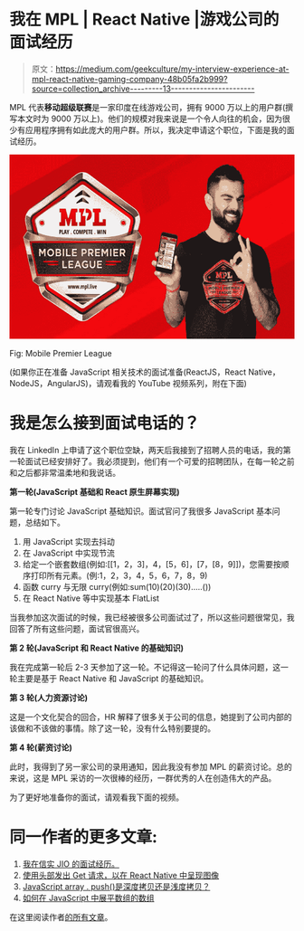 # 我在 MPL | React Native |游戏公司的面试经历

> 原文：<https://medium.com/geekculture/my-interview-experience-at-mpl-react-native-gaming-company-48b05fa2b999?source=collection_archive---------13----------------------->

MPL 代表**移动超级联赛**是一家印度在线游戏公司，拥有 9000 万以上的用户群(撰写本文时为 9000 万以上)。他们的规模对我来说是一个令人向往的机会，因为很少有应用程序拥有如此庞大的用户群。所以，我决定申请这个职位，下面是我的面试经历。

![](img/5554520dcdc1054e9d6691adca97ba48.png)

Fig: Mobile Premier League

(如果你正在准备 JavaScript 相关技术的面试准备(ReactJS，React Native，NodeJS，AngularJS)，请观看我的 YouTube 视频系列，附在下面)

# **我是怎么接到面试电话的？**

我在 LinkedIn 上申请了这个职位空缺，两天后我接到了招聘人员的电话，我的第一轮面试已经安排好了。我必须提到，他们有一个可爱的招聘团队，在每一轮之前和之后都非常温柔地和我说话。

**第一轮(JavaScript 基础和 React 原生屏幕实现)**

第一轮专门讨论 JavaScript 基础知识。面试官问了我很多 JavaScript 基本问题，总结如下。

1.  用 JavaScript 实现去抖动
2.  在 JavaScript 中实现节流
3.  给定一个嵌套数组(例如:[[1，2，3]，4，[5，6]，[7，[8，9]])，您需要按顺序打印所有元素。(例:1，2，3，4，5，6，7，8，9)
4.  函数 curry 与无限 curry(例如:sum(10)(20)(30)…..())
5.  在 React Native 等中实现基本 FlatList

当我参加这次面试的时候，我已经被很多公司面试过了，所以这些问题很常见，我回答了所有这些问题，面试官很高兴。

**第 2 轮(JavaScript 和 React Native 的基础知识)**

我在完成第一轮后 2-3 天参加了这一轮。不记得这一轮问了什么具体问题，这一轮主要是基于 React Native 和 JavaScript 的基础知识。

**第 3 轮(人力资源讨论)**

这是一个文化契合的回合，HR 解释了很多关于公司的信息，她提到了公司内部的该做和不该做的事情。除了这一轮，没有什么特别要提的。

**第 4 轮(薪资讨论)**

此时，我得到了另一家公司的录用通知，因此我没有参加 MPL 的薪资讨论。总的来说，这是 MPL 采访的一次很棒的经历，一群优秀的人在创造伟大的产品。

为了更好地准备你的面试，请观看我下面的视频。

# 同一作者的更多文章:

1.  [我在信实 JIO 的面试经历。](https://mevasanth.medium.com/my-interview-experience-at-reliance-jio-react-native-jio-money-2805086d851e)
2.  [使用头部发出 Get 请求，以在 React Native 中呈现图像](https://javascript.plainenglish.io/react-native-making-get-request-to-display-the-image-f75d4338c5e2)
3.  [JavaScript array . push()是深度拷贝还是浅度拷贝？](https://javascript.plainenglish.io/array-push-in-javascript-is-it-deep-or-shallow-copy-90cd195ec5b7)
4.  [如何在 JavaScript 中展平数组的数组](https://mevasanth.medium.com/flatten-array-of-array-in-javascript-microsoft-interview-question-345c71ff9ccd)

在这里阅读作者[的所有文章](https://mevasanth.medium.com/)。
